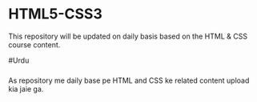 # HTML5-CSS3
This repository will be updated on daily basis based on the HTML & CSS course content.

#Urdu
###
As repository me daily base pe HTML and CSS ke related content upload kia jaie ga.
